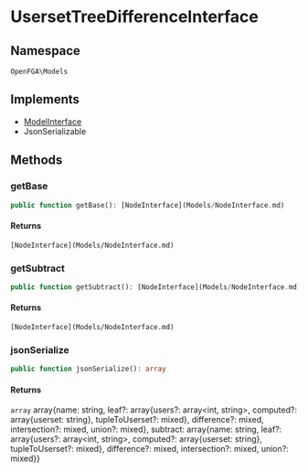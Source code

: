 # UsersetTreeDifferenceInterface


## Namespace
`OpenFGA\Models`

## Implements
* [ModelInterface](Models/ModelInterface.md)
* JsonSerializable



## Methods
### getBase


```php
public function getBase(): [NodeInterface](Models/NodeInterface.md)
```



#### Returns
`[NodeInterface](Models/NodeInterface.md)`

### getSubtract


```php
public function getSubtract(): [NodeInterface](Models/NodeInterface.md)
```



#### Returns
`[NodeInterface](Models/NodeInterface.md)`

### jsonSerialize


```php
public function jsonSerialize(): array
```



#### Returns
`array`
 array{name: string, leaf?: array{users?: array&lt;int, string&gt;, computed?: array{userset: string}, tupleToUserset?: mixed}, difference?: mixed, intersection?: mixed, union?: mixed}, subtract: array{name: string, leaf?: array{users?: array&lt;int, string&gt;, computed?: array{userset: string}, tupleToUserset?: mixed}, difference?: mixed, intersection?: mixed, union?: mixed}}

